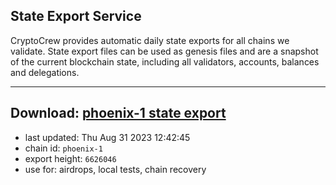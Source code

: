 ## State Export Service
CryptoCrew provides automatic daily state exports for all chains we validate. State export files can be used as genesis files and are a snapshot of the current blockchain state, including all validators, accounts, balances and delegations.

---
**Download: [phoenix-1 state export](https://dl.ccvalidators.com/SERVICE/terra2/phoenix-1_export_6626046.json)**
---

- last updated: Thu Aug 31 2023 12:42:45
- chain id: `phoenix-1`
- export height: `6626046`
- use for: airdrops, local tests, chain recovery
